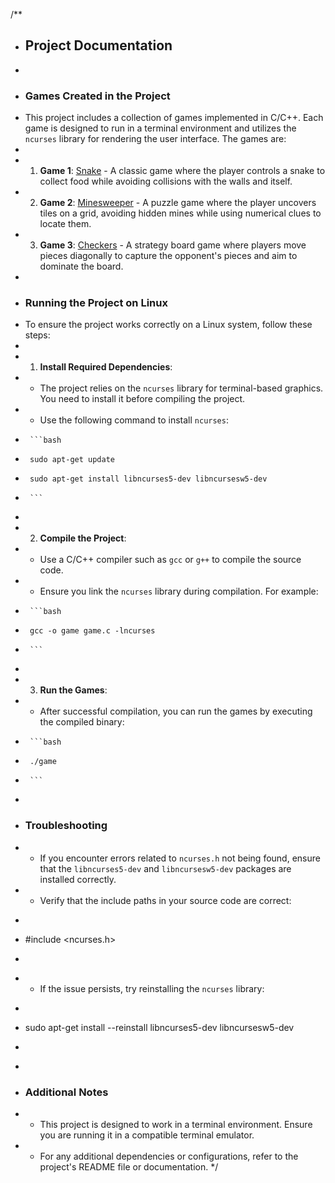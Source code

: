 /**
 * ## Project Documentation
 *
 * ### Games Created in the Project
 * This project includes a collection of games implemented in C/C++. Each game is designed to run in a terminal environment and utilizes the `ncurses` library for rendering the user interface. The games are:
 * 
 * 1. **Game 1**: [Snake](https://en.wikipedia.org/wiki/Snake_(video_game_genre)) - A classic game where the player controls a snake to collect food while avoiding collisions with the walls and itself.
 * 2. **Game 2**: [Minesweeper](https://en.wikipedia.org/wiki/Minesweeper_(video_game)) - A puzzle game where the player uncovers tiles on a grid, avoiding hidden mines while using numerical clues to locate them.
 * 3. **Game 3**: [Checkers](https://en.wikipedia.org/wiki/Draughts) - A strategy board game where players move pieces diagonally to capture the opponent's pieces and aim to dominate the board.
 * 
 * ### Running the Project on Linux
 * To ensure the project works correctly on a Linux system, follow these steps:
 * 
 * 1. **Install Required Dependencies**:
 *    - The project relies on the `ncurses` library for terminal-based graphics. You need to install it before compiling the project.
 *    - Use the following command to install `ncurses`:
 *      ```bash
 *      sudo apt-get update
 *      sudo apt-get install libncurses5-dev libncursesw5-dev
 *      ```
 * 
 * 2. **Compile the Project**:
 *    - Use a C/C++ compiler such as `gcc` or `g++` to compile the source code.
 *    - Ensure you link the `ncurses` library during compilation. For example:
 *      ```bash
 *      gcc -o game game.c -lncurses
 *      ```
 * 
 * 3. **Run the Games**:
 *    - After successful compilation, you can run the games by executing the compiled binary:
 *      ```bash
 *      ./game
 *      ```
 * 
 * ### Troubleshooting
 * - If you encounter errors related to `ncurses.h` not being found, ensure that the `libncurses5-dev` and `libncursesw5-dev` packages are installed correctly.
 * - Verify that the include paths in your source code are correct:
 *   ```c
 *   #include <ncurses.h>
 *   ```
 * - If the issue persists, try reinstalling the `ncurses` library:
 *   ```bash
 *   sudo apt-get install --reinstall libncurses5-dev libncursesw5-dev
 *   ```
 * 
 * ### Additional Notes
 * - This project is designed to work in a terminal environment. Ensure you are running it in a compatible terminal emulator.
 * - For any additional dependencies or configurations, refer to the project's README file or documentation.
 */
